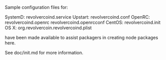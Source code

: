 Sample configuration files for:

SystemD: revolvercoind.service
Upstart: revolvercoind.conf
OpenRC:  revolvercoind.openrc
         revolvercoind.openrcconf
CentOS:  revolvercoind.init
OS X:    org.revolvercoin.revolvercoind.plist

have been made available to assist packagers in creating node packages here.

See doc/init.md for more information.
